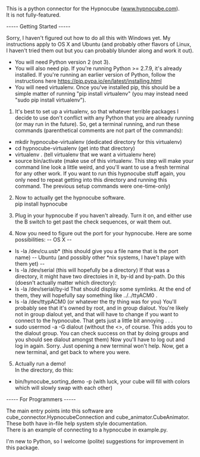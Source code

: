 This is a python connector for the Hypnocube (www.hypnocube.com).  
It is not fully-featured.  


----- Getting Started -----

Sorry, I haven't figured out how to do all this with Windows yet.  My instructions apply to OS X and Ubuntu (and probably other flavors of Linux, I haven't tried them out but you can probably blunder along and work it out).  

*  You will need Python version 2 (not 3).  
*  You will also need pip.  If you're running Python >= 2.7.9, it's already installed.  If you're running an earlier version of Python, follow the instructions here https://pip.pypa.io/en/latest/installing.html
*  You will need virtualenv.  Once you've installed pip, this should be a simple matter of running "pip install virtualenv" (you may instead need "sudo pip install virtualenv").  

1.  It's best to set up a virtualenv, so that whatever terrible packages I decide to use don't conflict with any Python that you are already running (or may run in the future).  So, get a terminal running, and run these commands (parenthetical comments are not part of the commands):
*  mkdir hypnocube-virtualenv (dedicated directory for this virtualenv)
*  cd hypnocube-virtualenv (get into that directory)
*  virtualenv . (tell virtualenv that we want a virtualenv here)
*  source bin/activate (make use of this virtualenv.  This step will make your command line look a little weird, and you'll want to use a fresh terminal for any other work.  If you want to run this hypnocube stuff again, you only need to repeat getting into this directory and running this command.  The previous setup commands were one-time-only)

2.  Now to actually get the hypnocube software.  
pip install hypnocube

3.  Plug in your hypnocube if you haven't already.  Turn it on, and either use the B switch to get past the check sequences, or wait them out.  

4.  Now you need to figure out the port for your hypnocube.  Here are some possibilities:
-- OS X --
*  ls -la /dev/cu.usb* (this should give you a file name that is the port name)
-- Ubuntu (and possibly other *nix systems, I have't playe with them yet) --
*  ls -la /dev/serial (this will hopefully be a directory)
If that was a directory, it might have two directoies in it, by-id and by-path.  Do this (doesn't actually matter which directory):
*  ls -la /dev/serial/by-id
That should display some symlinks.  At the end of them, they will hopefully say something like ../../ttyACM0 .  
*  ls -la /dev/ttypACM0 (or whatever the tty thing was for you)
You'll probably see that it's owned by root, and in group dialout.  You're likely not in group dialout yet, and that will have to change if you want to connect to the hypnocube.  That gets just a little bit annoying . . . 
*  sudo usermod -a -G dialout <username> (without the <>, of course.  This adds you to the dialout group.  You can check success on that by doing groups <username> and you should see dialout amongst them)
Now you'll have to log out and log in again.  Sorry.  Just opening a new terminal won't help.  Now, get a new terminal, and get back to where you were.  

5.  Actually run a demo!  
In the directory, do this:
*  bin/hynocube_sorting_demo -p <portname> (with luck, your cube will fill with colors which will slowly swap with each other)



----- For Programmers -----

The main entry points into this software are cube_connector.HypnocubeConnection and cube_animator.CubeAnimator.  
These both have in-file help system style documentation.  
There is an example of connecting to a hypnocube in example.py.  

I'm new to Python, so I welcome (polite) suggestions for improvement in this package.  


